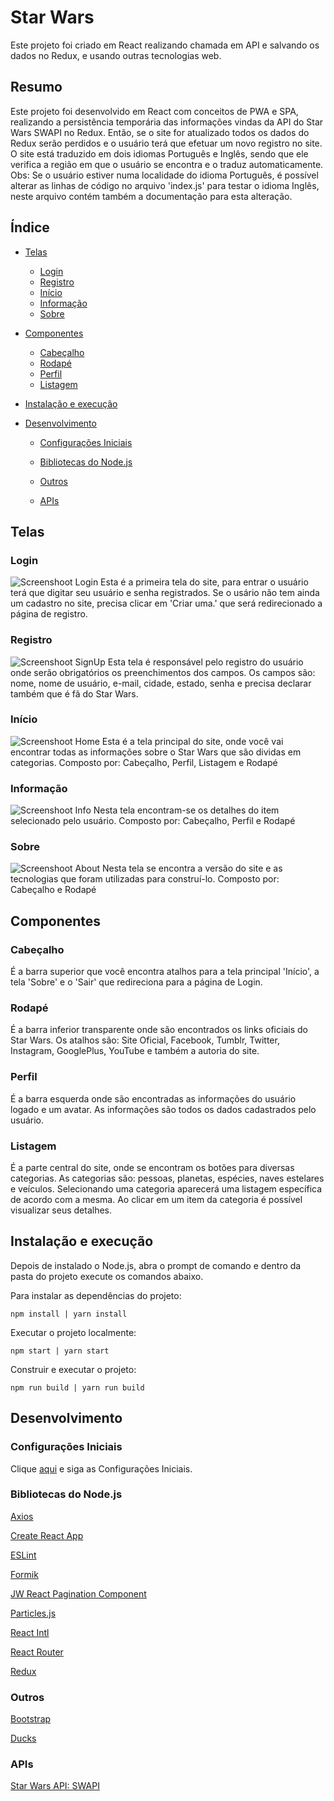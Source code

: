 # Star Wars

Este projeto foi criado em React realizando chamada em API e salvando os dados no Redux, e usando outras tecnologias web.

## Resumo

Este projeto foi desenvolvido em React com conceitos de PWA e SPA, realizando a persistência temporária das informações vindas da API do Star Wars SWAPI no Redux.
Então, se o site for atualizado todos os dados do Redux serão perdidos e o usuário terá que efetuar um novo registro no site.
O site está traduzido em dois idiomas Português e Inglês, sendo que ele verifica a região em que o usuário se encontra e o traduz automaticamente.
Obs: Se o usuário estiver numa localidade do idioma Português, é possível alterar as linhas de código no arquivo 'index.js' para testar o idioma Inglês, neste arquivo contém também a documentação para esta alteração.

## Índice

- [Telas](#telas)

  - [Login](#login)
  - [Registro](#registro)
  - [Início](#inicio)
  - [Informação](#informacao)
  - [Sobre](#sobre)

- [Componentes](#componentes)

  - [Cabeçalho](#cabeçalho)
  - [Rodapé](#rodapé)
  - [Perfil](#perfil)
  - [Listagem](#listagem)

- [Instalação e execução](#instalação-e-execução)

- [Desenvolvimento](#desenvolvimento)

  - [Configurações Iniciais](#configurações-iniciais)

  - [Bibliotecas do Node.js](#bibliotecas-do-nodejs)

  - [Outros](#outros)

  - [APIs](#apis)

## Telas

### Login

![Screenshoot Login](https://github.com/osvaldokalvaitir/starwars/blob/master/screenshots/Login.png)
Esta é a primeira tela do site, para entrar o usuário terá que digitar seu usuário e senha registrados.
Se o usário não tem ainda um cadastro no site, precisa clicar em 'Criar uma.' que será redirecionado a página de registro.

### Registro

![Screenshoot SignUp](https://github.com/osvaldokalvaitir/starwars/blob/master/screenshots/SignUp.png)
Esta tela é responsável pelo registro do usuário onde serão obrigatórios os preenchimentos dos campos.
Os campos são: nome, nome de usuário, e-mail, cidade, estado, senha e precisa declarar também que é fã do Star Wars.

### Início

![Screenshoot Home](https://github.com/osvaldokalvaitir/starwars/blob/master/screenshots/Home.png)
Esta é a tela principal do site, onde você vai encontrar todas as informações sobre o Star Wars que são dividas em categorias.
Composto por: Cabeçalho, Perfil, Listagem e Rodapé

### Informação

![Screenshoot Info](https://github.com/osvaldokalvaitir/starwars/blob/master/screenshots/Info.png)
Nesta tela encontram-se os detalhes do item selecionado pelo usuário.
Composto por: Cabeçalho, Perfil e Rodapé

### Sobre

![Screenshoot About](https://github.com/osvaldokalvaitir/starwars/blob/master/screenshots/About.png)
Nesta tela se encontra a versão do site e as tecnologias que foram utilizadas para construí-lo.
Composto por: Cabeçalho e Rodapé

## Componentes

### Cabeçalho

É a barra superior que você encontra atalhos para a tela principal 'Início', a tela 'Sobre' e o 'Sair' que redireciona para a página de Login.

### Rodapé

É a barra inferior transparente onde são encontrados os links oficiais do Star Wars.
Os atalhos são: Site Oficial, Facebook, Tumblr, Twitter, Instagram, GooglePlus, YouTube e também a autoria do site.

### Perfil

É a barra esquerda onde são encontradas as informações do usuário logado e um avatar.
As informações são todos os dados cadastrados pelo usuário.

### Listagem

É a parte central do site, onde se encontram os botões para diversas categorias.
As categorias são: pessoas, planetas, espécies, naves estelares e veículos.
Selecionando uma categoria aparecerá uma listagem específica de acordo com a mesma.
Ao clicar em um item da categoria é possível visualizar seus detalhes.

## Instalação e execução

Depois de instalado o Node.js, abra o prompt de comando e dentro da pasta do projeto execute os comandos abaixo.

Para instalar as dependências do projeto:

```
npm install | yarn install
```

Executar o projeto localmente:

```
npm start | yarn start
```

Construir e executar o projeto:

```
npm run build | yarn run build
```

## Desenvolvimento

### Configurações Iniciais

Clique [aqui](https://github.com/osvaldokalvaitir/projects-settings) e siga as Configurações Iniciais.

### Bibliotecas do Node.js

[Axios](https://github.com/osvaldokalvaitir/projects-settings/blob/master/nodejs/libs/axios.md)

[Create React App](https://github.com/osvaldokalvaitir/projects-settings/blob/master/nodejs/libs/create-react-app.md)

[ESLint](https://github.com/osvaldokalvaitir/projects-settings/blob/master/nodejs/libs/eslint.md)

[Formik](https://github.com/osvaldokalvaitir/projects-settings/blob/master/nodejs/libs/formik.md)

[JW React Pagination Component](https://github.com/osvaldokalvaitir/projects-settings/blob/master/nodejs/libs/jw-react-pagination-component.md)

[Particles.js](https://github.com/osvaldokalvaitir/projects-settings/blob/master/nodejs/libs/particlesjs.md)

[React Intl](https://github.com/osvaldokalvaitir/projects-settings/blob/master/nodejs/libs/react-intl.md)

[React Router](https://github.com/osvaldokalvaitir/projects-settings/blob/master/nodejs/libs/react-router.md)

[Redux](https://github.com/osvaldokalvaitir/projects-settings/blob/master/nodejs/libs/redux.md)

### Outros

[Bootstrap](https://github.com/osvaldokalvaitir/projects-settings/blob/master/nodejs/libs/bootstrap.md)

[Ducks](https://github.com/osvaldokalvaitir/projects-settings/blob/master/nodejs/libs/ducks.md)

### APIs

[Star Wars API: SWAPI](https://swapi.co/documentation#start)
